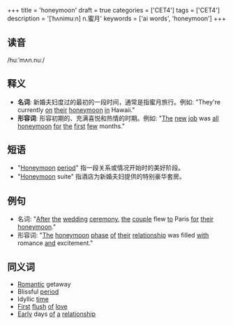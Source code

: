 +++
title = 'honeymoon'
draft = true
categories = ['CET4']
tags = ['CET4']
description = '[ˈhʌnimuːn] n.蜜月'
keywords = ['ai words', 'honeymoon']
+++

## 读音
/huːˈmʌn.nuː/

## 释义
- **名词**: 新婚夫妇度过的最初的一段时间，通常是指蜜月旅行。例如: "They're currently [on](/post/on/) [their](/post/their/) [honeymoon](/post/honeymoon/) [in](/post/in/) Hawaii."
- **形容词**: 形容初期的、充满喜悦和热情的时期。例如: "[The](/post/the/) [new](/post/new/) [job](/post/job/) was [all](/post/all/) [honeymoon](/post/honeymoon/) [for](/post/for/) [the](/post/the/) [first](/post/first/) [few](/post/few/) months."

## 短语
- "[Honeymoon](/post/honeymoon/) [period](/post/period/)" 指一段关系或情况开始时的美好阶段。
- "[Honeymoon](/post/honeymoon/) suite" 指酒店为新婚夫妇提供的特别豪华套房。

## 例句
- 名词: "[After](/post/after/) [the](/post/the/) [wedding](/post/wedding/) [ceremony](/post/ceremony/), [the](/post/the/) [couple](/post/couple/) flew [to](/post/to/) Paris [for](/post/for/) [their](/post/their/) [honeymoon](/post/honeymoon/)."
- 形容词: "[The](/post/the/) [honeymoon](/post/honeymoon/) [phase](/post/phase/) [of](/post/of/) [their](/post/their/) [relationship](/post/relationship/) was filled [with](/post/with/) romance [and](/post/and/) excitement."

## 同义词
- [Romantic](/post/romantic/) getaway
- Blissful [period](/post/period/)
- Idyllic [time](/post/time/)
- [First](/post/first/) [flush](/post/flush/) [of](/post/of/) [love](/post/love/)
- [Early](/post/early/) days [of](/post/of/) [a](/post/a/) [relationship](/post/relationship/)
